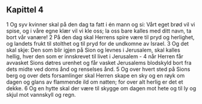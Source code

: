 ## Kapittel 4

1 Og syv kvinner skal på den dag ta fatt i én mann og si: Vårt eget brød vil vi spise, og i våre egne klær vil vi kle oss; la oss bare kalles med ditt navn, ta bort vår vanære!
2 På den dag skal Herrens spire være til pryd og herlighet, og landets frukt til stolthet og til pryd for de undkomne av Israel.
3 Og det skal skje: Den som blir igjen på Sion og levnes i Jerusalem, skal kalles hellig, hver den som er innskrevet til livet i Jerusalem -
4 når Herren får avvasket Sions døtres urenhet og får vasket Jerusalems blodskyld bort fra dets midte ved doms ånd og renselses ånd.
5 Og over hvert sted på Sions berg og over dets forsamlinger skal Herren skape en sky og en røyk om dagen og glans av flammende ild om natten; for over alt herlig er det et dekke.
6 Og en hytte skal der være til skygge om dagen mot hete og til ly og skjul mot vannskyll og regn.
